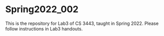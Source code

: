 # Spring2022_002
This is the repository for Lab3 of CS 3443, taught in Spring 2022. Please follow instructions in Lab3 handouts.

